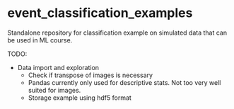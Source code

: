 # event_classification_examples
Standalone repository for classification example on simulated data that can be used in ML course.

TODO:
* Data import and exploration
    * Check if transpose of images is necessary
    * Pandas currently only used for descriptive stats.
	Not too very well suited for images.
    * Storage example using hdf5 format
